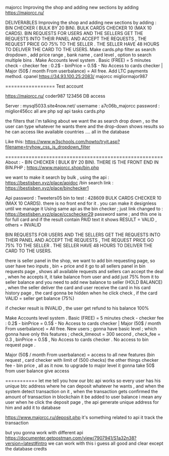 majorcc
Improving the shop and adding new sections by adding https://majorcc.ru/

DELIVERABLES Improving the shop and adding new sections by adding : BIN CHECKER ( BULK BY 20 BIN). BULK CARDS CHECKER 10 (MAX 10 CARDS). BIN REQUESTS FOR USERS AND THE SELLERS GET THE REQUESTS INTO THEIR PANEL AND ACCEPT THE REQUESTS , THE REQUEST PRICE GO 75% TO THE SELLER . THE SELLER HAVE 48 HOURS TO DELIVER THE CARD TO THE USERS. Make cards.php filter as search dropdown , add price range , bank name , card level , option to search multiple bins . Make Accounts level system . Basic (FREE) = 5 minutes check - checker fee : 0.2$ - binPrice = 0.5$ - No Access to cards checker | Major (50$ / month From userbalance) = All free. Add LTC payments method.
cpanel https://34.93.100.25:2083/ majorcc migliormajor987

================= Test account

https://majorcc.ru/ coder987 123456
DB access

Server : mysql5033.site4now.net/ username : a7c06b_majorcc password : miglior456cc
all are php sql api tasks
cards.php

the filters that i'm talking about we want the as search drop down , so the user can type whatever he wants there and the drop-down shows results so he can access like available countries .... all in the database

Like this: https://www.w3schools.com/howto/tryit.asp?filename=tryhow_css_js_dropdown_filter

====================================================== About : - BIN CHECKER ( BULK BY 20 BIN). THERE IS THE FRONT END IN BIN.PHP ; https://www.majorcc.shop/bin.php

we want to make it search by bulk , using the api : https://bestisben.xyz/place/apidoc /bin search link : https://bestisben.xyz/place/binchecker1

Api password : Tweeters05 bin to test : 428609
BULK CARDS CHECKER 10 (MAX 10 CARDS). there is no front end for it . you can make it designless until we manage it Using same api as the bin checker ; just link changed to : https://bestisben.xyz/place/ccschecker29 password same ; and this one is for full card and if the result contain PAID text it shows RESULT = VALID , others = INVALID

BIN REQUESTS FOR USERS AND THE SELLERS GET THE REQUESTS INTO THEIR PANEL AND ACCEPT THE REQUESTS , THE REQUEST PRICE GO 75% TO THE SELLER . THE SELLER HAVE 48 HOURS TO DELIVER THE CARD TO THE USERS.

there is seller panel in the shop, we want to add bin requesting page, so user have two inputs , bin + price and it go to all sellers panel in bin requests page , shows all available requests and sellers can accept the deal , when he accepts it, it take balance from user and add just 75% from it to seller balance and you need to add new balance to seller (HOLD BALANCE) , when the seller deliver the card and user receive the card in his card history page , the card gonna be hidden when he click check , if the card VALID = seller get balance (75%)

if checker result is INVALID , the user get refund to his balance 100%

Make Accounts level system . Basic (FREE) = 5 minutes check - checker fee : 0.2$ - binPrice = 0.5$ - No Access to cards checker | Major (50$ / month From userbalance) = All free.
New users ; gonna have basic level ; which gonna have only this features ; check_timeout = 300 second , check_fee = 0.3 , binPrice = 0.5$ , No Access to cards checker . No access to bin request page .

Major (50$ / month From userbalance) = access to all new features (bin request , card checker with limit of (500 checks) the other things checker fee - bin price , all as it now. to upgrade to major level it gonna take 50$ from user balance give access

=========== let me tell you how our btc api works so every user has his unique btc address where he can deposit whatever he wants , and when the system detect transaction on it , when the transaction gets confirmed the amount of transaction in blockchain it be added to user balance i mean any user when he click the deposit page , the api generate unique address for him and add it to database

https://www.majorcc.ru/deposit.php it's something related to api it track the transaction

but you gonna work with different api https://documenter.getpostman.com/view/7907941/S1a32n38?version=latest#intro we can work with this i guess all good and clear except the database credts
